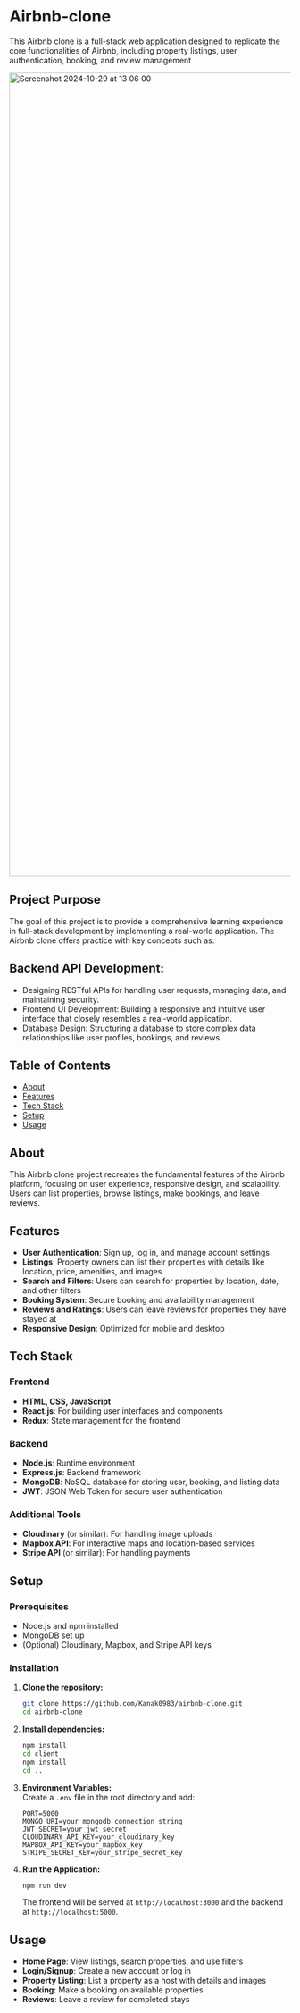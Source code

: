 # Airbnb-clone
This Airbnb clone is a full-stack web application designed to replicate the core functionalities of Airbnb, including property listings, user authentication, booking, and review management

<img width="1440" alt="Screenshot 2024-10-29 at 13 06 00" src="https://github.com/user-attachments/assets/e44d6d13-33f7-4f64-92f7-6b32fbb69a65">


## Project Purpose
The goal of this project is to provide a comprehensive learning experience in full-stack development by implementing a real-world application. The Airbnb clone offers practice with key concepts such as:


## Backend API Development:
- Designing RESTful APIs for handling user requests, managing data, and maintaining security.
- Frontend UI Development: Building a responsive and intuitive user interface that closely resembles a real-world application.
- Database Design: Structuring a database to store complex data relationships like user profiles, bookings, and reviews.


## Table of Contents

- [About](#about)
- [Features](#features)
- [Tech Stack](#tech-stack)
- [Setup](#setup)
- [Usage](#usage)

## About

This Airbnb clone project recreates the fundamental features of the Airbnb platform, focusing on user experience, responsive design, and scalability. Users can list properties, browse listings, make bookings, and leave reviews.

## Features

- **User Authentication**: Sign up, log in, and manage account settings
- **Listings**: Property owners can list their properties with details like location, price, amenities, and images
- **Search and Filters**: Users can search for properties by location, date, and other filters
- **Booking System**: Secure booking and availability management
- **Reviews and Ratings**: Users can leave reviews for properties they have stayed at
- **Responsive Design**: Optimized for mobile and desktop



## Tech Stack

### Frontend
- **HTML, CSS, JavaScript**
- **React.js**: For building user interfaces and components
- **Redux**: State management for the frontend

### Backend
- **Node.js**: Runtime environment
- **Express.js**: Backend framework
- **MongoDB**: NoSQL database for storing user, booking, and listing data
- **JWT**: JSON Web Token for secure user authentication

### Additional Tools
- **Cloudinary** (or similar): For handling image uploads
- **Mapbox API**: For interactive maps and location-based services
- **Stripe API** (or similar): For handling payments

## Setup

### Prerequisites
- Node.js and npm installed
- MongoDB set up
- (Optional) Cloudinary, Mapbox, and Stripe API keys

### Installation

1. **Clone the repository:**
   ```bash
   git clone https://github.com/Kanak0983/airbnb-clone.git
   cd airbnb-clone
   ```

2. **Install dependencies:**
   ```bash
   npm install
   cd client
   npm install
   cd ..
   ```

3. **Environment Variables:**  
   Create a `.env` file in the root directory and add:
   ```
   PORT=5000
   MONGO_URI=your_mongodb_connection_string
   JWT_SECRET=your_jwt_secret
   CLOUDINARY_API_KEY=your_cloudinary_key
   MAPBOX_API_KEY=your_mapbox_key
   STRIPE_SECRET_KEY=your_stripe_secret_key
   ```

4. **Run the Application:**
   ```bash
   npm run dev
   ```
   The frontend will be served at `http://localhost:3000` and the backend at `http://localhost:5000`.

## Usage

- **Home Page**: View listings, search properties, and use filters
- **Login/Signup**: Create a new account or log in
- **Property Listing**: List a property as a host with details and images
- **Booking**: Make a booking on available properties
- **Reviews**: Leave a review for completed stays


